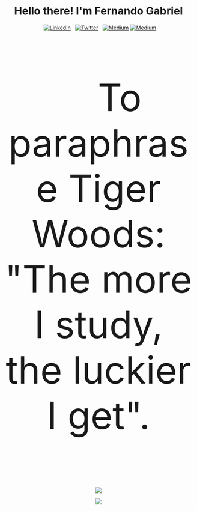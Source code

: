 <h1 align="center"> Hello there! I'm Fernando Gabriel</h1>

<div align="center">
  <a href="https://www.linkedin.com/in/fernandogabrielengineer/" target="_blank" rel=noopener><img src="https://img.shields.io/badge/LinkedIn-%230077B5.svg?&style=flat-square&logo=linkedin&logoColor=white" alt="LinkedIn"></a>
  <a href="https://twitter.com/NandoTwelve" target="_blank" rel=noopener><img src="https://img.shields.io/badge/Twitter-%231DA1F2.svg?&style=flat-square&logo=x&logoColor=white" alt="Twitter"></a>
  <a href="https://medium.com/@engineerfernandogabriel" target="_blank" rel=noopener><img src="https://img.shields.io/badge/Medium-12100E?&style=flat-square&logo=medium&logoColor=white" alt="Medium"></a>
  <a href="https://dev.to/engineerfernandogabriel" target="_blank" rel=noopener><img src="https://img.shields.io/badge/dev-12100E?&style=flat-square&logo=medium&logoColor=white" alt="Medium"></a>
</div>

<br>

<p align="center" style="font-size: 100px;">
    To paraphrase Tiger Woods: "The more I study, the luckier I get".
</p>

<br>

<p align="center">
  <img src="https://skillicons.dev/icons?i=java,py,js,ts,angular,nodejs,aws,gcp,spring,maven,gradle,mysql,postgres,mongo" />
</p>
<p align="center">
  <img src="https://skillicons.dev/icons?i=git,docker,kubernetes,grafana,jenkins,linux,windows" />
</p>
